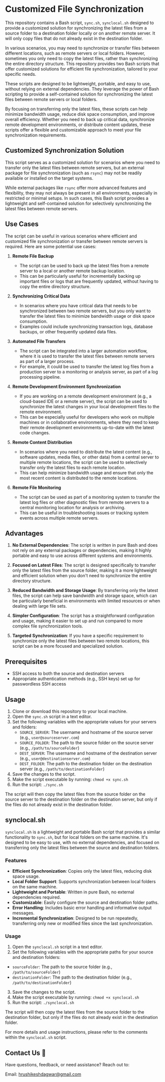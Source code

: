 # Customized File Synchronization
This repository contains a Bash script, `sync.sh`, `synclocal.sh`  designed to provide a customized solution for synchronizing the latest files from a source folder to a destination folder locally or on another remote server. It will only copy files that do not already exist in the destination folder.

In various scenarios, you may need to synchronize or transfer files between different locations, such as remote servers or local folders. However, sometimes you only need to copy the latest files, rather than synchronizing the entire directory structure. This repository provides two Bash scripts that offer customized solutions for efficient file synchronization, tailored to your specific needs.

These scripts are designed to be lightweight, portable, and easy to use, without relying on external dependencies. They leverage the power of Bash scripting to provide a self-contained solution for synchronizing the latest files between remote servers or local folders.

By focusing on transferring only the latest files, these scripts can help minimize bandwidth usage, reduce disk space consumption, and improve overall efficiency. Whether you need to back up critical data, synchronize remote development environments, or distribute content updates, these scripts offer a flexible and customizable approach to meet your file synchronization requirements.


## Customized Synchronization Solution

This script serves as a customized solution for scenarios where you need to transfer only the latest files between remote servers, but an external package for file synchronization (such as `rsync`) may not be readily available or installed on the target systems.

While external packages like `rsync` offer more advanced features and flexibility, they may not always be present in all environments, especially in restricted or minimal setups. In such cases, this Bash script provides a lightweight and self-contained solution for selectively synchronizing the latest files between remote servers.

## Use Cases

The script can be useful in various scenarios where efficient and customized file synchronization or transfer between remote servers is required. Here are some potential use cases:

1. **Remote File Backup**
   - The script can be used to back up the latest files from a remote server to a local or another remote backup location.
   - This can be particularly useful for incrementally backing up important files or logs that are frequently updated, without having to copy the entire directory structure.

2. **Synchronizing Critical Data**
   - In scenarios where you have critical data that needs to be synchronized between two remote servers, but you only want to transfer the latest files to minimize bandwidth usage or disk space consumption.
   - Examples could include synchronizing transaction logs, database backups, or other frequently updated data files.

3. **Automated File Transfers**
   - The script can be integrated into a larger automation workflow, where it is used to transfer the latest files between remote servers as part of a larger process.
   - For example, it could be used to transfer the latest log files from a production server to a monitoring or analysis server, as part of a log processing pipeline.

4. **Remote Development Environment Synchronization**
   - If you are working on a remote development environment (e.g., a cloud-based IDE or a remote server), the script can be used to synchronize the latest changes in your local development files to the remote environment.
   - This can be especially useful for developers who work on multiple machines or in collaborative environments, where they need to keep their remote development environments up-to-date with the latest code changes.

5. **Remote Content Distribution**
   - In scenarios where you need to distribute the latest content (e.g., software updates, media files, or other data) from a central server to multiple remote locations, the script can be used to selectively transfer only the latest files to each remote location.
   - This can help minimize bandwidth usage and ensure that only the most recent content is distributed to the remote locations.

6. **Remote File Monitoring**
   - The script can be used as part of a monitoring system to transfer the latest log files or other diagnostic files from remote servers to a central monitoring location for analysis or archiving.
   - This can be useful in troubleshooting issues or tracking system events across multiple remote servers.


## Advantages

1. **No External Dependencies**: The script is written in pure Bash and does not rely on any external packages or dependencies, making it highly portable and easy to use across different systems and environments.

2. **Focused on Latest Files**: The script is designed specifically to transfer only the latest files from the source folder, making it a more lightweight and efficient solution when you don't need to synchronize the entire directory structure.

3. **Reduced Bandwidth and Storage Usage**: By transferring only the latest files, the script can help save bandwidth and storage space, which can be particularly beneficial in environments with limited resources or when dealing with large file sets.

4. **Simpler Configuration**: The script has a straightforward configuration and usage, making it easier to set up and run compared to more complex file synchronization tools.

5. **Targeted Synchronization**: If you have a specific requirement to synchronize only the latest files between two remote locations, this script can be a more focused and specialized solution.

## Prerequisites

- SSH access to both the source and destination servers
- Appropriate authentication methods (e.g., SSH keys) set up for passwordless SSH access

## Usage

1. Clone or download this repository to your local machine.
2. Open the `sync.sh` script in a text editor.
3. Set the following variables with the appropriate values for your servers and folders:
   - `SOURCE_SERVER`: The username and hostname of the source server (e.g., `user@sourceserver.com`)
   - `SOURCE_FOLDER`: The path to the source folder on the source server (e.g., `/path/to/sourceFolder`)
   - `DEST_SERVER`: The username and hostname of the destination server (e.g., `user@destinationserver.com`)
   - `DEST_FOLDER`: The path to the destination folder on the destination server (e.g., `/path/to/destinationFolder`)
4. Save the changes to the script.
5. Make the script executable by running: `chmod +x sync.sh`
6. Run the script: `./sync.sh`

The script will then copy the latest files from the source folder on the source server to the destination folder on the destination server, but only if the files do not already exist in the destination folder.

## synclocal.sh

`synclocal.sh` is a lightweight and portable Bash script that provides a similar functionality to `sync.sh`, but for local folders on the same machine. It's designed to be easy to use, with no external dependencies, and focused on transferring only the latest files between the source and destination folders.

### Features

- **Efficient Synchronization**: Copies only the latest files, reducing disk space usage.
- **Local Folder Support**: Supports synchronization between local folders on the same machine.
- **Lightweight and Portable**: Written in pure Bash, no external dependencies required.
- **Customizable**: Easily configure the source and destination folder paths.
- **Error Handling**: Includes basic error handling and informative output messages.
- **Incremental Synchronization**: Designed to be run repeatedly, transferring only new or modified files since the last synchronization.

### Usage

1. Open the `synclocal.sh` script in a text editor.
2. Set the following variables with the appropriate paths for your source and destination folders:
  - `sourceFolder`: The path to the source folder (e.g., `/path/to/sourceFolder`)
  - `destinationFolder`: The path to the destination folder (e.g., `/path/to/destinationFolder`)
3. Save the changes to the script.
4. Make the script executable by running: `chmod +x synclocal.sh`
5. Run the script: `./synclocal.sh`

The script will then copy the latest files from the source folder to the destination folder, but only if the files do not already exist in the destination folder.

For more details and usage instructions, please refer to the comments within the `synclocal.sh` script.


## Contact Us 📧

Have questions, feedback, or need assistance? Reach out to:

Email: hrushikeshdagwar@gmail.com
